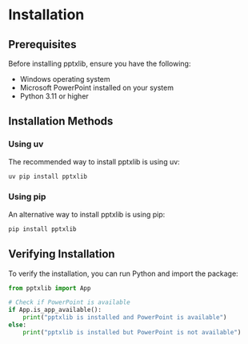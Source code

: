 # Installation

## Prerequisites

Before installing pptxlib, ensure you have the following:

- Windows operating system
- Microsoft PowerPoint installed on your system
- Python 3.11 or higher

## Installation Methods

### Using uv

The recommended way to install pptxlib is using uv:

```bash
uv pip install pptxlib
```

### Using pip

An alternative way to install pptxlib is using pip:

```bash
pip install pptxlib
```

## Verifying Installation

To verify the installation, you can run Python and import the package:

```python
from pptxlib import App

# Check if PowerPoint is available
if App.is_app_available():
    print("pptxlib is installed and PowerPoint is available")
else:
    print("pptxlib is installed but PowerPoint is not available")
```
